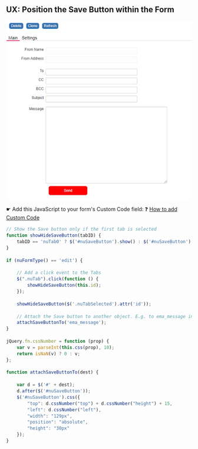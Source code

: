 ## UX: Position the Save Button within the Form

<p align="left">
  <img src="screenshots/position_save_button.png">
</p>


☛ Add this JavaScript to your form's Custom Code field:
 ❓ [How to add Custom Code](/common/form_add_custom_code_javascript.gif)

```javascript
// Show the Save button only if the first tab is selected
function showHideSaveButton(tabID) {
    tabID == 'nuTab0' ? $('#nuSaveButton').show() : $('#nuSaveButton').hide();
}

if (nuFormType() == 'edit') {

    // Add a click event to the Tabs
    $(".nuTab").click(function () {
        showHideSaveButton(this.id);
    });

    showHideSaveButton($('.nuTabSelected').attr('id'));

    // Attach the Save button to another object. E.g. to ema_message in this example.
    attachSaveButtonTo('ema_message');
}

jQuery.fn.cssNumber = function (prop) {
    var v = parseInt(this.css(prop), 10);
    return isNaN(v) ? 0 : v;
};

function attachSaveButtonTo(dest) {

    var d = $('#' + dest);
    d.after($('#nuSaveButton'));
    $('#nuSaveButton').css({
        "top": d.cssNumber("top") + d.cssNumber("height") + 15,
        "left": d.cssNumber("left"),
        "width": "129px",
        "position": "absolute",
        "height": "30px"
    });
}
```
